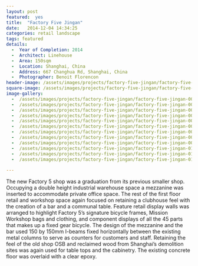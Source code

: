 ```yaml
---
layout: post
featured:  yes
title:  "Factory Five Jingan"
date:   2014-12-04 14:34:25
categories: retail landscape
tags: featured
details:
  -  Year of Completion: 2014
  -  Architect: Linehouse
  -  Area: 150sqm
  -  Location: Shanghai, China
  -  Address: 667 Changhua Rd, Shanghai, China
  -  Photographer: Benoit Florencon
header-image: /assets/images/projects/factory-five-jingan/factory-five-jingan-000.jpg
square-image: /assets/images/projects/factory-five-jingan/factory-five-jingan-square.jpg
image-gallery:
  -  /assets/images/projects/factory-five-jingan/factory-five-jingan-001.jpg
  -  /assets/images/projects/factory-five-jingan/factory-five-jingan-002.jpg
  -  /assets/images/projects/factory-five-jingan/factory-five-jingan-003.jpg
  -  /assets/images/projects/factory-five-jingan/factory-five-jingan-004.jpg
  -  /assets/images/projects/factory-five-jingan/factory-five-jingan-005.jpg
  -  /assets/images/projects/factory-five-jingan/factory-five-jingan-006.jpg
  -  /assets/images/projects/factory-five-jingan/factory-five-jingan-007.jpg
  -  /assets/images/projects/factory-five-jingan/factory-five-jingan-008.jpg
  -  /assets/images/projects/factory-five-jingan/factory-five-jingan-009.jpg
  -  /assets/images/projects/factory-five-jingan/factory-five-jingan-010.jpg
  -  /assets/images/projects/factory-five-jingan/factory-five-jingan-011.jpg
  -  /assets/images/projects/factory-five-jingan/factory-five-jingan-012.jpg
  
---
```

The new Factory 5 shop was a graduation from its previous smaller shop. Occupying a double height industrial warehouse space a mezzanine was inserted to accommodate private office space. The rest of the first floor retail and workshop space again focused on retaining a clubhouse feel with the creation of a bar and a communal table. Feature retail display walls was arranged to highlight Factory 5’s signature bicycle frames, Mission Workshop bags and clothing, and component displays of all the 45 parts that makes up a fixed gear bicycle. The design of the mezzanine and the bar used 150 by 150mm I-beams fixed horizontally between the existing metal columns to serve as counters for customers and staff. Retaining the feel of the old shop OSB and reclaimed wood from Shanghai’s demolition sites was again used for table tops and the cabinetry. The existing concrete floor was overlaid with a clear epoxy.